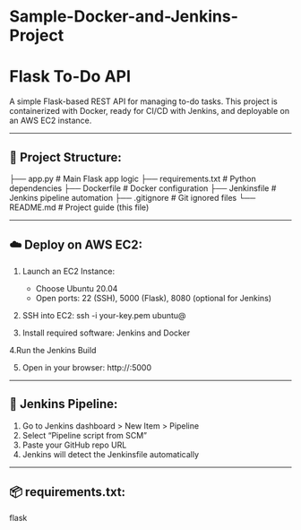 ﻿# Sample-Docker-and-Jenkins-Project

# Flask To-Do API

A simple Flask-based REST API for managing to-do tasks. This project is containerized with Docker, ready for CI/CD with Jenkins, and deployable on an AWS EC2 instance.

-------------------------
📁 Project Structure:
-------------------------
├── app.py             # Main Flask app logic
├── requirements.txt   # Python dependencies
├── Dockerfile         # Docker configuration
├── Jenkinsfile        # Jenkins pipeline automation
├── .gitignore         # Git ignored files
└── README.md          # Project guide (this file)

-------------------------
☁️ Deploy on AWS EC2:
-------------------------
1. Launch an EC2 Instance:
   - Choose Ubuntu 20.04
   - Open ports: 22 (SSH), 5000 (Flask), 8080 (optional for Jenkins)

2. SSH into EC2:
   ssh -i your-key.pem ubuntu@<your-ec2-public-ip>

3. Install required software:
   Jenkins and Docker

4.Run the Jenkins Build

5. Open in your browser:
   http://<your-ec2-public-ip>:5000

-------------------------
🤖 Jenkins Pipeline:
-------------------------
1. Go to Jenkins dashboard > New Item > Pipeline
2. Select “Pipeline script from SCM”
3. Paste your GitHub repo URL
4. Jenkins will detect the Jenkinsfile automatically

-------------------------
📦 requirements.txt:
-------------------------
flask

